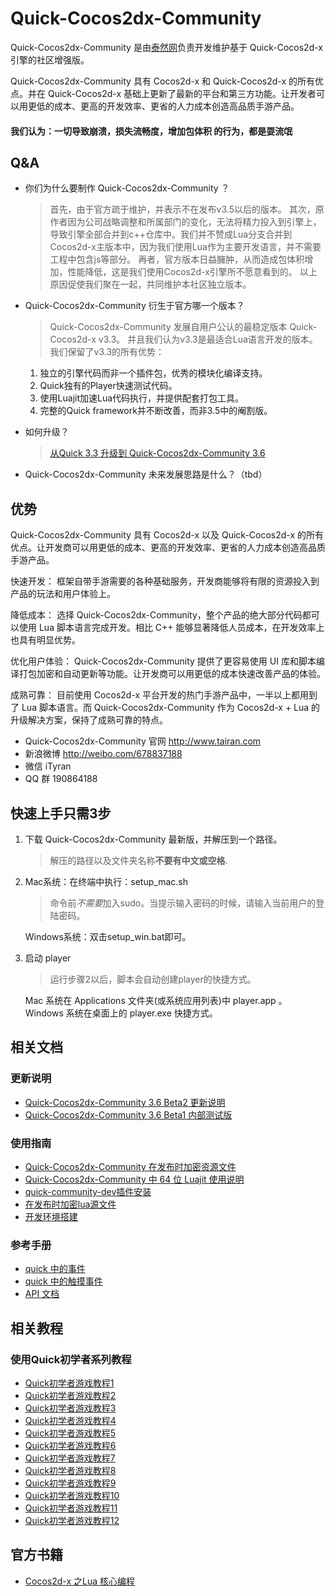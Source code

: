 # Quick-Cocos2dx-Community

Quick-Cocos2dx-Community 是由[泰然网](http://www.tairan.com)负责开发维护基于 Quick-Cocos2d-x 引擎的社区增强版。

Quick-Cocos2dx-Community 具有 Cocos2d-x 和 Quick-Cocos2d-x 的所有优点。并在 Quick-Cocos2d-x 基础上更新了最新的平台和第三方功能。让开发者可以用更低的成本、更高的开发效率、更省的人力成本创造高品质手游产品。

#### 我们认为：一切导致崩溃，损失流畅度，增加包体积 的行为，都是耍流氓

## Q&A
- 你们为什么要制作 Quick-Cocos2dx-Community ？

	>首先，由于官方疏于维护，并表示不在发布v3.5以后的版本。
	>其次，原作者因为公司战略调整和所属部门的变化，无法将精力投入到引擎上，导致引擎全部合并到c++仓库中。我们并不赞成Lua分支合并到Cocos2d-x主版本中，因为我们使用Lua作为主要开发语言，并不需要工程中包含js等部分。
	>再者，官方版本日益臃肿，从而造成包体积增加，性能降低，这是我们使用Cocos2d-x引擎所不愿意看到的。
	>以上原因促使我们聚在一起，共同维护本社区独立版本。

- Quick-Cocos2dx-Community 衍生于官方哪一个版本？

	>Quick-Cocos2dx-Community 发展自用户公认的最稳定版本 Quick-Cocos2d-x v3.3。
	>并且我们认为v3.3是最适合Lua语言开发的版本。
	>我们保留了v3.3的所有优势：
	1. 独立的引擎代码而非一个插件包，优秀的模块化编译支持。
	2. Quick独有的Player快速测试代码。
	3. 使用Luajit加速Lua代码执行，并提供配套打包工具。
	4. 完整的Quick framework并不断改善，而非3.5中的阉割版。

- 如何升级？

	>[从Quick 3.3 升级到 Quick-Cocos2dx-Community 3.6](http://www.tairan.com/archives/10539/)

- Quick-Cocos2dx-Community 未来发展思路是什么？（tbd）

## 优势
Quick-Cocos2dx-Community 具有 Cocos2d-x 以及 Quick-Cocos2d-x 的所有优点。让开发商可以用更低的成本、更高的开发效率、更省的人力成本创造高品质手游产品。

快速开发： 框架自带手游需要的各种基础服务，开发商能够将有限的资源投入到产品的玩法和用户体验上。

降低成本： 选择 Quick-Cocos2dx-Community，整个产品的绝大部分代码都可以使用 Lua 脚本语言完成开发。相比 C++ 能够显著降低人员成本，在开发效率上也具有明显优势。

优化用户体验： Quick-Cocos2dx-Community 提供了更容易使用 UI 库和脚本编译打包加密和自动更新等功能。让开发商可以用更低的成本快速改善产品的体验。

成熟可靠： 目前使用 Cocos2d-x 平台开发的热门手游产品中，一半以上都用到了 Lua 脚本语言。而 Quick-Cocos2dx-Community 作为 Cocos2d-x + Lua 的升级解决方案，保持了成熟可靠的特点。

- Quick-Cocos2dx-Community 官网 http://www.tairan.com
- 新浪微博 http://weibo.com/678837188
- 微信 iTyran
- QQ 群 190864188

## 快速上手只需3步
1. 下载 Quick-Cocos2dx-Community 最新版，并解压到一个路径。
	> 解压的路径以及文件夹名称**不要有中文或空格**.
2. Mac系统：在终端中执行：setup_mac.sh
	> 命令前*不需要*加入sudo。当提示输入密码的时候，请输入当前用户的登陆密码。

   Windows系统：双击setup_win.bat即可。
3. 启动 player
	> 运行步骤2以后，脚本会自动创建player的快捷方式。

	 Mac 系统在 Applications 文件夹(或系统应用列表)中 player.app 。
	 Windows 系统在桌面上的 player.exe 快捷方式。

## 相关文档

### 更新说明

- [Quick-Cocos2dx-Community 3.6 Beta2 更新说明](http://tairan.com/archives/10563/)
- [Quick-Cocos2dx-Community 3.6 Beta1 内部测试版](http://tairan.com/archives/10516/)

### 使用指南

- [Quick-Cocos2dx-Community 在发布时加密资源文件](http://tairan.com/archives/10562/)
- [Quick-Cocos2dx-Community 中 64 位 Luajit 使用说明](http://tairan.com/archives/10561/)
- [quick-community-dev插件安装](http://tairan.com/archives/10542/)
- [在发布时加密lua源文件](http://tairan.com/archives/10157/)
- [开发环境搭建](http://tairan.com/archives/7344/)

### 参考手册

- [quick 中的事件](./docs/manual/events/zh.html)
- [quick 中的触摸事件](./docs/manual/touch-events/zh.html)
- [API 文档](./docs/api/index.html)

## 相关教程

### 使用Quick初学者系列教程

- [Quick初学者游戏教程1](http://tairan.com/archives/10184/)
- [Quick初学者游戏教程2](http://tairan.com/archives/10212/)
- [Quick初学者游戏教程3](http://tairan.com/archives/10287/)
- [Quick初学者游戏教程4](http://tairan.com/archives/10290/)
- [Quick初学者游戏教程5](http://tairan.com/archives/10299/)
- [Quick初学者游戏教程6](http://tairan.com/archives/10306/)
- [Quick初学者游戏教程7](http://tairan.com/archives/10312/)
- [Quick初学者游戏教程8](http://tairan.com/archives/10323/)
- [Quick初学者游戏教程9](http://tairan.com/archives/10328/)
- [Quick初学者游戏教程10](http://tairan.com/archives/10334/)
- [Quick初学者游戏教程11](http://tairan.com/archives/10339/)
- [Quick初学者游戏教程12](http://tairan.com/archives/10341/)

## 官方书籍

- [Cocos2d-x 之Lua 核心编程](http://tairan.com/cocos2d-lua-book)